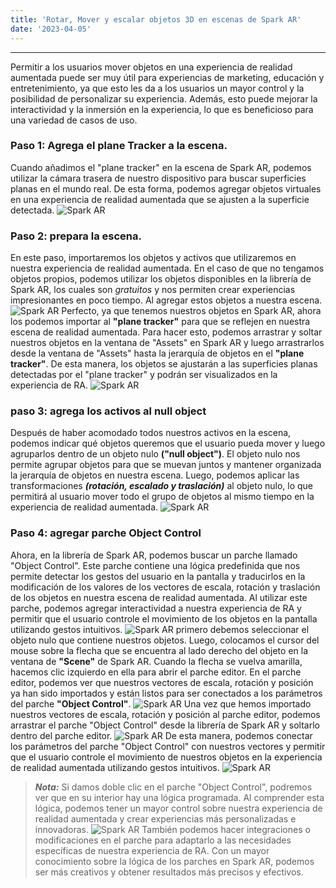 ```yaml
---
title: 'Rotar, Mover y escalar objetos 3D en escenas de Spark AR'
date: '2023-04-05'
--- 
```

---
Permitir a los usuarios mover objetos en una experiencia de realidad aumentada puede ser muy útil para experiencias de marketing, educación y entretenimiento, ya que esto les da a los usuarios un mayor control y la posibilidad de personalizar su experiencia. Además, esto puede mejorar la interactividad y la inmersión en la experiencia, lo que es beneficioso para una variedad de casos de uso.

### Paso 1: Agrega el plane Tracker a la escena.
Cuando añadimos el "plane tracker" en la escena de Spark AR, podemos utilizar la cámara trasera de nuestro dispositivo para buscar superficies planas en el mundo real. De esta forma, podemos agregar objetos virtuales en una experiencia de realidad aumentada que se ajusten a la superficie detectada.
![Spark AR](https://i.imgur.com/whBZlE1.png)
### Paso 2: prepara la escena.
En este paso, importaremos los objetos y activos que utilizaremos en nuestra experiencia de realidad aumentada. En el caso de que no tengamos objetos propios, podemos utilizar los objetos disponibles en la librería de Spark AR, los cuales son *gratuitos* y nos permiten crear experiencias impresionantes en poco tiempo. Al agregar estos objetos a nuestra escena.
![Spark AR](https://i.imgur.com/hs2JEtj.png)
Perfecto, ya que tenemos nuestros objetos en Spark AR, ahora los podemos importar al **"plane tracker"** para que se reflejen en nuestra escena de realidad aumentada. Para hacer esto, podemos arrastrar y soltar nuestros objetos en la ventana de "Assets" en Spark AR y luego arrastrarlos desde la ventana de "Assets" hasta la jerarquía de objetos en el **"plane tracker"**. De esta manera, los objetos se ajustarán a las superficies planas detectadas por el "plane tracker" y podrán ser visualizados en la experiencia de RA.
![Spark AR](https://i.imgur.com/gBQvHZX.png)
### paso 3: agrega los activos al null object
Después de haber acomodado todos nuestros activos en la escena, podemos indicar qué objetos queremos que el usuario pueda mover y luego agruparlos dentro de un objeto nulo **("null object")**. El objeto nulo nos permite agrupar objetos para que se muevan juntos y mantener organizada la jerarquía de objetos en nuestra escena. Luego, podemos aplicar las transformaciones ***(rotación, escalado y traslación)*** al objeto nulo, lo que permitirá al usuario mover todo el grupo de objetos al mismo tiempo en la experiencia de realidad aumentada.
![Spark AR](https://i.imgur.com/PN7WS8V.png)
### Paso 4: agregar parche Object Control
Ahora, en la librería de Spark AR, podemos buscar un parche llamado "Object Control". Este parche contiene una lógica predefinida que nos permite detectar los gestos del usuario en la pantalla y traducirlos en la modificación de los valores de los vectores de escala, rotación y traslación de los objetos en nuestra escena de realidad aumentada. Al utilizar este parche, podemos agregar interactividad a nuestra experiencia de RA y permitir que el usuario controle el movimiento de los objetos en la pantalla utilizando gestos intuitivos.
![Spark AR](https://i.imgur.com/OYGdcoI.png)
primero debemos seleccionar el objeto nulo que contiene nuestros objetos. Luego, colocamos el cursor del mouse sobre la flecha que se encuentra al lado derecho del objeto en la ventana de **"Scene"** de Spark AR. Cuando la flecha se vuelva amarilla, hacemos clic izquierdo en ella para abrir el parche editor. En el parche editor, podemos ver que nuestros vectores de escala, rotación y posición ya han sido importados y están listos para ser conectados a los parámetros del parche **"Object Control"**. 
![Spark AR](https://i.imgur.com/vHXQlsR.png)
Una vez que hemos importado nuestros vectores de escala, rotación y posición al parche editor, podemos arrastrar el parche "Object Control" desde la librería de Spark AR y soltarlo dentro del parche editor.
![Spark AR](https://i.imgur.com/Fsj6vKJ.png)
De esta manera, podemos conectar los parámetros del parche "Object Control" con nuestros vectores y permitir que el usuario controle el movimiento de nuestros objetos en la experiencia de realidad aumentada utilizando gestos intuitivos.
![Spark AR](https://i.imgur.com/jh1QGYM.png)

> ***Nota:*** Si damos doble clic en el parche "Object Control", podremos ver que en su interior hay una lógica programada. Al comprender esta lógica, podemos tener un mayor control sobre nuestra experiencia de realidad aumentada y crear experiencias más personalizadas e innovadoras.
![Spark AR](https://i.imgur.com/OTzyBMY.png)
También podemos hacer integraciones o modificaciones en el parche para adaptarlo a las necesidades específicas de nuestra experiencia de RA. Con un mayor conocimiento sobre la lógica de los parches en Spark AR, podemos ser más creativos y obtener resultados más precisos y efectivos.

